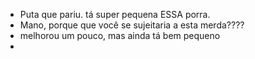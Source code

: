 - Puta que pariu. tá super pequena ESSA porra.
- Mano, porque que você se sujeitaria a esta merda????
- melhorou um pouco, mas ainda tá bem pequeno
-
